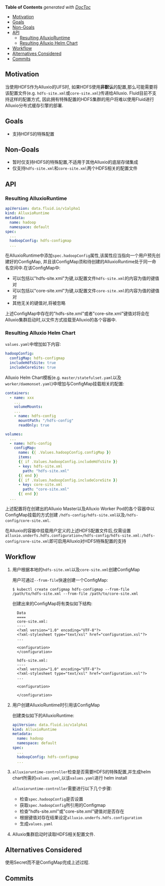 <!-- START doctoc generated TOC please keep comment here to allow auto update -->
<!-- DON'T EDIT THIS SECTION, INSTEAD RE-RUN doctoc TO UPDATE -->
**Table of Contents**  *generated with [DocToc](https://github.com/thlorenz/doctoc)*

- [Motivation](#motivation)
- [Goals](#goals)
- [Non-Goals](#non-goals)
- [API](#api)
  - [Resulting AlluxioRuntime](#resulting-alluxioruntime)
  - [Resulting Alluxio Helm Chart](#resulting-alluxio-helm-chart)
- [Workflow](#workflow)
- [Alternatives Considered](#alternatives-considered)
- [Commits](#commits)

<!-- END doctoc generated TOC please keep comment here to allow auto update -->

## Motivation
当使用HDFS作为Alluxio的UFS时, 如果HDFS使用**非默认**的配置,那么可能需要将该配置文件(e.g. `hdfs-site.xml`或`core-site.xml`)传递给Alluxio. Fluid目前不支持这样的配置方式, 因此拥有特殊配置的HDFS集群的用户将难以使用Fluid进行Alluxio分布式缓存引擎的部署.

## Goals
* 支持HDFS的特殊配置

## Non-Goals
* 暂时仅支持HDFS的特殊配置,不适用于其他Alluxio的底层存储集成
* 仅支持`hdfs-site.xml`和`core-site.xml`两个HDFS相关的配置文件

## API

### Resulting AlluxioRuntime

```yaml
apiVersion: data.fluid.io/v1alpha1
kind: AlluxioRuntime
metadata:
  name: hadoop
  namespace: default
spec:
  ...
  hadoopConfig: hdfs-configmap
  ...
```

在AlluxioRuntime中添加`spec.hadoopConfig`属性,该属性应当指向一个用户预先创建好的ConfigMap, 并且该ConfigMap须和待创建的AlluxioRuntime处于同一命名空间中.在该ConfigMap中:

- 可以包括以"hdfs-site.xml"为键,以配置文件`hdfs-site.xml`的内容为值的键值对
- 可以包括以"core-site.xml"为键,以配置文件`core-site.xml`的内容为值的键值对
- 其他无关的键值对,将被忽略

上述ConfigMap中存在的"hdfs-site.xml"或者"core-site.xml"键值对将会在Alluxio集群启动时,以文件方式挂载至Alluxio的各个容器中.


### Resulting Alluxio Helm Chart

`values.yaml`中增加如下内容:

```yaml
hadoopConfig:
  configMap: hdfs-configmap
  includeHdfsSite: true
  includeCoreSite: true
```

Alluxio Helm Chart模板(e.g. `master/statefulset.yaml`以及`worker/daemonset.yaml`)中增加与ConfigMap挂载相关的配置:

```yaml
containers:
  - name: xxx
    ...
    volumeMounts:
    ...
    - name: hdfs-config
      mountPath: "/hdfs-config"
      readOnly: true

volumes:
  ...
  - name: hdfs-config
    configMap:
      name: {{ .Values.hadoopConfig.configMap }}
      items:
      {{ if .Values.hadoopConfig.includeHdfsSite }}
      - key: hdfs-site.xml
        path: "hdfs-site.xml"
      {{ end }}
      {{ if .Values.hadoopConfig.includeCoreSite }}
      - key: core-site.xml
        path: "core-site.xml"
      {{ end }}
  ...
```

上述配置将在创建出的Alluxio Master以及Alluxio Worker Pod的各个容器中以ConfigMap挂载的方式创建 `/hdfs-config/hdfs-site.xml`以及`/hdfs-config/core-site.xml`. 

在Alluxio的容器中挂载用户定义的上述HDFS配置文件后,仅需设置`alluxio.underfs.hdfs.configuration=/hdfs-config/hdfs-site.xml:/hdfs-config/core-site.xml`即可启用Alluxio对HDFS特殊配置的支持


## Workflow

1. 用户根据本地的`hdfs-site.xml`以及`core-site.xml`创建ConfigMap

    用户可通过`--from-file`快速创建一个ConfigMap:
    ```
    $ kubectl create configmap hdfs-configmap --from-file /path/to/hdfs-site.xml --from-file /path/to/core-site.xml
    ```

    创建出来的ConfigMap将有类似如下结构:
    ```
      Data
      ====
      core-site.xml:
      ----
      <?xml version="1.0" encoding="UTF-8"?>
      <?xml-stylesheet type="text/xsl" href="configuration.xsl"?>
      ...

      <configuration>
      </configuration>

      hdfs-site.xml:
      ----
      <?xml version="1.0" encoding="UTF-8"?>
      <?xml-stylesheet type="text/xsl" href="configuration.xsl"?>
      ...

      <configuration>

      </configuration>

    ```

2. 用户创建AlluxioRuntime时引用该ConfigMap

    创建类似如下的AlluxioRuntime:
    ```yaml
    apiVersion: data.fluid.io/v1alpha1
    kind: AlluxioRuntime
    metadata:
      name: hadoop
      namespace: default
    spec:
      ...
      hadoopConfig: hdfs-configmap
      ...
    ```

3. `alluxioruntime-controller`检查是否需要HDFS的特殊配置,并生成helm chart所需的`values.yaml`,以该`values.yaml`进行 helm install

    `alluxioruntime-controller`需要进行以下几个步骤:
    - 检查`spec.hadoopConfig`是否设置
    - 获取`spec.hadoopConfig`所引用的Configmap
    - 检查"hdfs-site.xml"或"core-site.xml"键值对是否存在
    - 根据键值对存在结果设定`alluxio.underfs.hdfs.configuration`
    - 生成`values.yaml`

5. Alluxio集群启动时读取HDFS相关配置文件.

## Alternatives Considered

使用Secret而不是ConfigMap完成上述过程.

## Commits


